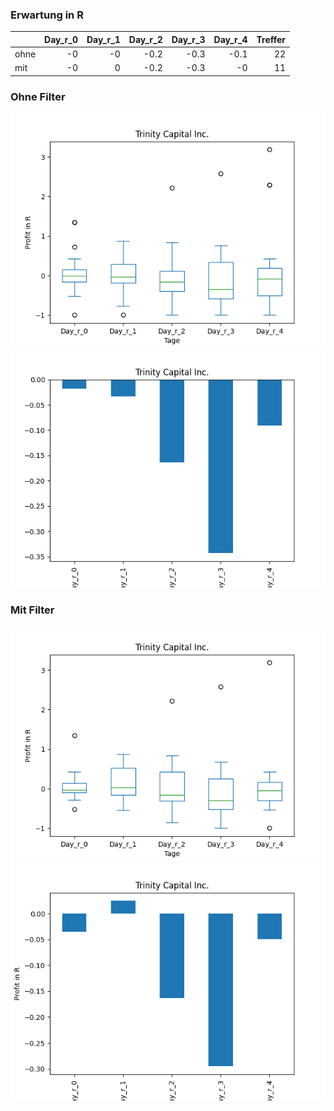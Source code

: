 ### Erwartung in R
|      |   Day_r_0 |   Day_r_1 |   Day_r_2 |   Day_r_3 |   Day_r_4 |   Treffer |
|:-----|----------:|----------:|----------:|----------:|----------:|----------:|
| ohne |        -0 |        -0 |      -0.2 |      -0.3 |      -0.1 |        22 |
| mit  |        -0 |         0 |      -0.2 |      -0.3 |      -0   |        11 |

### Ohne Filter
![image info](./data/TRIN_box_all.png)
![image info](./data/TRIN_median_all.png)

### Mit Filter
![image info](./data/TRIN_box_filtered.png)
![image info](./data/TRIN_median_filtered.png)